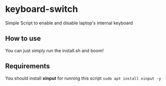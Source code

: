 # keyboard-switch
Simple Script to enable and disable laptop's internal keyboard

## How to use
You can just simply run the install.sh and boom!

## Requirements
You should install **xinput** for running this script
<code>sudo apt install xinput -y</code>